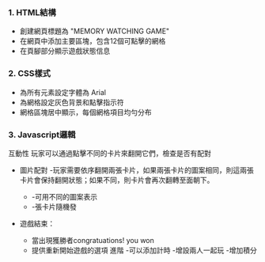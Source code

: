 ### 1. HTML結構

- 創建網頁標題為 "MEMORY WATCHING GAME"
- 在網頁中添加主要區塊，包含12個可點擊的網格
- 在頁腳部分顯示遊戲狀態信息

### 2. CSS樣式

- 為所有元素設定字體為 Arial
- 為網格設定灰色背景和點擊指示符
- 網格區塊居中顯示，每個網格項目均勻分布

### 3. Javascript邏輯
互動性
玩家可以通過點擊不同的卡片來翻開它們，檢查是否有配對

- 圖片配對
  -玩家需要依序翻開兩張卡片，如果兩張卡片的圖案相同，則這兩張卡片會保持翻開狀態；如果不同，則卡片會再次翻轉至面朝下。
  - -可用不同的圖案表示
  - -張卡片隨機發

- 遊戲結束：
    - 當出現獲勝者congratuations! you won 
    - 提供重新開始遊戲的選項
進階
-可以添加計時
-增設兩人一起玩
-增加積分
